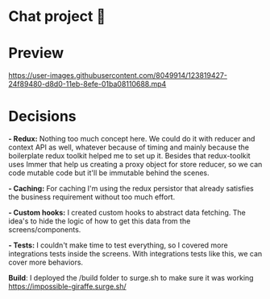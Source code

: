 # Chat project 💬

# Preview
https://user-images.githubusercontent.com/8049914/123819427-24f89480-d8d0-11eb-8efe-01ba08110688.mp4

# Decisions

**- Redux:** Nothing too much concept here. We could do it with reducer and context API as well, whatever because of timing and mainly because the boilerplate redux toolkit helped me to set up it. Besides that redux-toolkit uses Immer that help us creating a proxy object for store reducer, so we can code mutable code but it'll be immutable behind the scenes.

**- Caching:** For caching I'm using the redux persistor that already satisfies the business requirement without too much effort.

**- Custom hooks:** I created custom hooks to abstract data fetching. The idea's to hide the logic of how to get this data from the screens/components.

**- Tests:** I couldn't make time to test everything, so I covered more integrations tests inside the screens. With integrations tests like this, we can cover more behaviors.

**Build**: I deployed the /build folder to surge.sh to make sure it was working https://impossible-giraffe.surge.sh/ 
